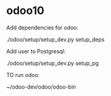 # odoo10
Add dependencies for odoo:

./odoo/setup/setup_dev.py setup_deps

Add user to Postgresql:

./odoo/setup/setup_dev.py setup_pg

TO run odoo:

~/odoo-dev/odoo/odoo-bin 
